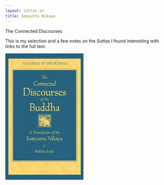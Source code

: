 ```yaml
---
layout: suttas-sn
title: Samyutta Nikaya
---
```


The Connected Discourses

This is my selection and a few notes on the Suttas I found interesting with links to the full text.

![The Connected Length Discourses](/assets/images/chan/samyutta.jpg)
